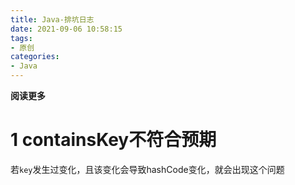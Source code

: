 ```yaml
---
title: Java-排坑日志
date: 2021-09-06 10:58:15
tags: 
- 原创
categories: 
- Java
---
```


**阅读更多**

<!--more-->

# 1 containsKey不符合预期

若`key`发生过变化，且该变化会导致hashCode变化，就会出现这个问题
